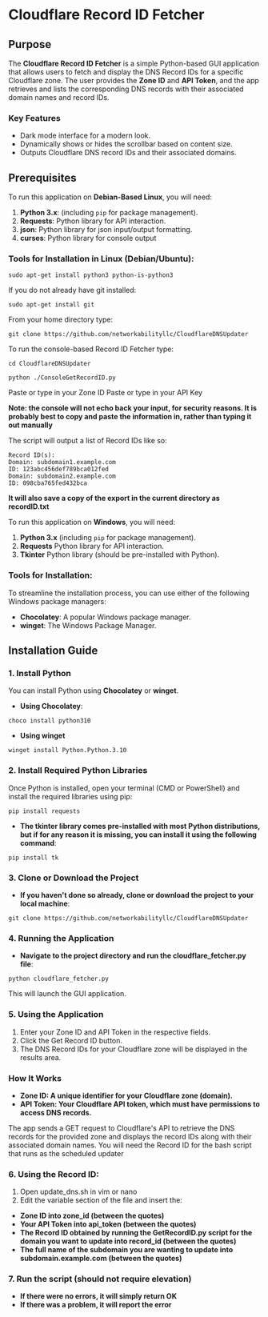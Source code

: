 # Cloudflare Record ID Fetcher

## Purpose

The **Cloudflare Record ID Fetcher** is a simple Python-based GUI application that allows users to fetch and display the DNS Record IDs for a specific Cloudflare zone. The user provides the **Zone ID** and **API Token**, and the app retrieves and lists the corresponding DNS records with their associated domain names and record IDs.

### Key Features
- Dark mode interface for a modern look.
- Dynamically shows or hides the scrollbar based on content size.
- Outputs Cloudflare DNS record IDs and their associated domains.

## Prerequisites


To run this application on **Debian-Based Linux**, you will need:
1. **Python 3.x**: (including `pip` for package management).
2. **Requests**: Python library for API interaction.
3. **json**: Python library for json input/output formatting.
4. **curses**: Python library for console output
### Tools for Installation in Linux (Debian/Ubuntu):
```
sudo apt-get install python3 python-is-python3
```
If you do not already have git installed:
``` 
sudo apt-get install git
```

From your home directory type:
```
git clone https://github.com/networkabilityllc/CloudflareDNSUpdater
```
To run the console-based Record ID Fetcher type:
``` 
cd CloudflareDNSUpdater
```
```
python ./ConsoleGetRecordID.py
```
Paste or type in your Zone ID
Paste or type in your API Key

**Note: the console will not echo back your input, for security reasons. It is probably best to copy and paste the information in, rather than typing it out manually**

The script will output a list of Record IDs like so:
 ```
 Record ID(s):
 Domain: subdomain1.example.com
 ID: 123abc456def789bca012fed
 Domain: subdomain2.example.com
 ID: 098cba765fed432bca
```
**It will also save a copy of the export in the current directory as recordID.txt**


To run this application on **Windows**, you will need:

1. **Python 3.x** (including `pip` for package management).
2. **Requests** Python library for API interaction.
3. **Tkinter** Python library (should be pre-installed with Python).

### Tools for Installation:
To streamline the installation process, you can use either of the following Windows package managers:

- **Chocolatey**: A popular Windows package manager.
- **winget**: The Windows Package Manager.

## Installation Guide

### 1. Install Python

You can install Python using **Chocolatey** or **winget**.

- **Using Chocolatey**:
```
choco install python310
```
- **Using winget**
```
winget install Python.Python.3.10
```
### 2. Install Required Python Libraries

Once Python is installed, open your terminal (CMD or PowerShell) and install the required libraries using pip:
```
pip install requests
```
- **The tkinter library comes pre-installed with most Python distributions, but if for any reason it is missing, you can install it using the following command**:
```
pip install tk
```
### 3. Clone or Download the Project
- **If you haven't done so already, clone or download the project to your local machine**:
```
git clone https://github.com/networkabilityllc/CloudflareDNSUpdater
```
### 4. Running the Application

- **Navigate to the project directory and run the cloudflare_fetcher.py file**:
```
python cloudflare_fetcher.py
```
This will launch the GUI application.

### 5. Using the Application

   1) Enter your Zone ID and API Token in the respective fields.
   2) Click the Get Record ID button.
   3) The DNS Record IDs for your Cloudflare zone will be displayed in the results area.

###   How It Works

- **Zone ID: A unique identifier for your Cloudflare zone (domain).**
- **API Token: Your Cloudflare API token, which must have permissions to access DNS records.**

The app sends a GET request to Cloudflare's API to retrieve the DNS records for the provided zone and displays the record IDs along with their associated domain names.
You will need the Record ID for the bash script that runs as the scheduled updater

### 6. Using the Record ID:
   1) Open update_dns.sh in vim or nano
   2) Edit the variable section of the file and insert the:
   - **Zone ID into zone_id (between the quotes)**
   - **Your API Token into api_token (between the quotes)**
   - **The Record ID obtained by running the GetRecordID.py script for the domain you want to update into record_id (between the quotes)**
   - **The full name of the subdomain you are wanting to update into subdomain.example.com (between the quotes)**
### 7. Run the script (should not require elevation)
   - **If there were no errors, it will simply return OK**
   - **If there was a problem, it will report the error**